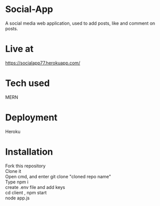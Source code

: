 # Social-App
A social media web application, used to add posts, like and comment on posts.

# Live at
https://socialapp77.herokuapp.com/

# Tech used
MERN 


# Deployment
Heroku


# Installation
Fork this repository<br>
Clone it<br>
Open cmd, and enter git clone "cloned repo name"<br>
Type npm i<br>
create .env file and add keys
<br>cd client , npm start
<br>node app.js
